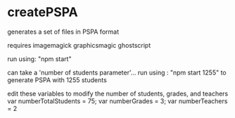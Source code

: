 # createPSPA
generates a set of files in PSPA format

requires imagemagick graphicsmagic ghostscript

run using: "npm start"

can take a 'number of students parameter'...
run using : "npm start 1255" to generate PSPA with 1255 students

edit these variables to modify the number of students, grades, and teachers
var numberTotalStudents = 75;
var numberGrades = 3;
var numberTeachers = 2

